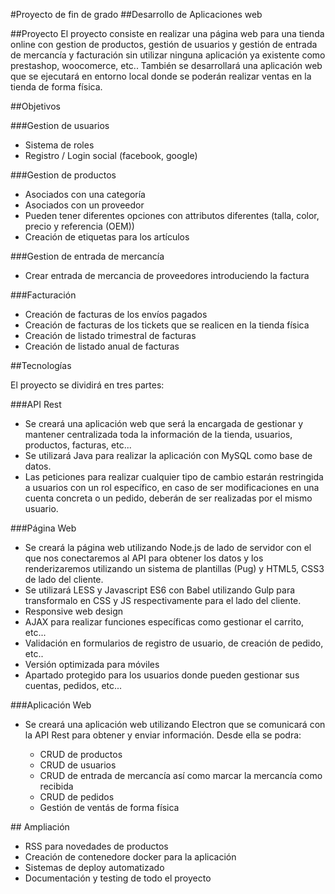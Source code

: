 #Proyecto de fin de grado
##Desarrollo de Aplicaciones web

##Proyecto
El proyecto consiste en realizar una página web para una tienda online con gestion de productos, gestión de
usuarios y gestión de entrada de mercancía y facturación sin utilizar ninguna aplicación ya existente como prestashop,
woocomerce, etc..
También se desarrollará una aplicación web que se ejecutará en entorno local donde se poderán realizar ventas en la
tienda de forma física.

##Objetivos

###Gestion de usuarios

  - Sistema de roles
  - Registro / Login social (facebook, google)

###Gestion de productos
  
  - Asociados con una categoría
  - Asociados con un proveedor
  - Pueden tener diferentes opciones con attributos diferentes (talla, color, precio y referencia (OEM))
  - Creación de etiquetas para los artículos

###Gestion de entrada de mercancía

  - Crear entrada de mercancia de proveedores introduciendo la factura 

###Facturación

  - Creación de facturas de los envíos pagados
  - Creación de facturas de los tickets que se realicen en la tienda física
  - Creación de listado trimestral de facturas
  - Creación de listado anual de facturas

##Tecnologías

El proyecto se dividirá en tres partes:

###API Rest
  
  - Se creará una aplicación web que será la encargada de gestionar y mantener centralizada toda la información de la
  tienda, usuarios, productos, facturas, etc...
  - Se utilizará Java para realizar la aplicación con MySQL como base de datos.
  - Las peticiones para realizar cualquier tipo de cambio estarán restringida a usuarios con un rol específico, en caso
  de ser modificaciones en una cuenta concreta o un pedido, deberán de ser realizadas por el mismo usuario.

###Página Web

  - Se creará la página web utilizando Node.js de lado de servidor con el que nos conectaremos al API para obtener los
  datos y los renderizaremos utilizando un sistema de plantillas (Pug) y HTML5, CSS3 de lado del cliente.
  - Se utilizará LESS y Javascript ES6 con Babel utilizando Gulp para transformalo en CSS y JS respectivamente para el
  lado del cliente.
  - Responsive web design
  - AJAX para realizar funciones específicas como gestionar el carrito, etc...
  - Validación en formularios de registro de usuario, de creación de pedido, etc..
  - Versión optimizada para móviles
  - Apartado protegido para los usuarios donde pueden gestionar sus cuentas, pedidos, etc...

###Aplicación Web

  - Se creará una aplicación web utilizando Electron que se comunicará con la API Rest para obtener y enviar
  información. Desde ella se podra:

      - CRUD de productos
      - CRUD de usuarios
      - CRUD de entrada de mercancía así como marcar la mercancía como recibida
      - CRUD de pedidos
      - Gestión de ventás de forma física

## Ampliación

- RSS para novedades de productos
- Creación de contenedore docker para la aplicación
- Sistemas de deploy automatizado
- Documentación y testing de todo el proyecto
